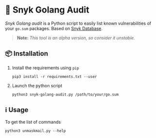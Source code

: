 # 🧸 Snyk Golang Audit

*Snyk Golang audit* is a Python script to easily list known vulnerabilities of your `go.sum` packages. Based on [Snyk Database](https://snyk.io/vuln/).

> **Note:** *This tool is an alpha version, so consider it unstable.*

## 📦 Installation

1. Install the requirements using `pip`
   
   ```
   pip3 install -r requirements.txt --user
   ```

2. Launch the python script
   
   ```
   python3 snyk-golang-audit.py /path/to/your/go.sum
   ```

## ℹ️ Usage

To get the list of commands

```
python3 unmaskmail.py --help
```
